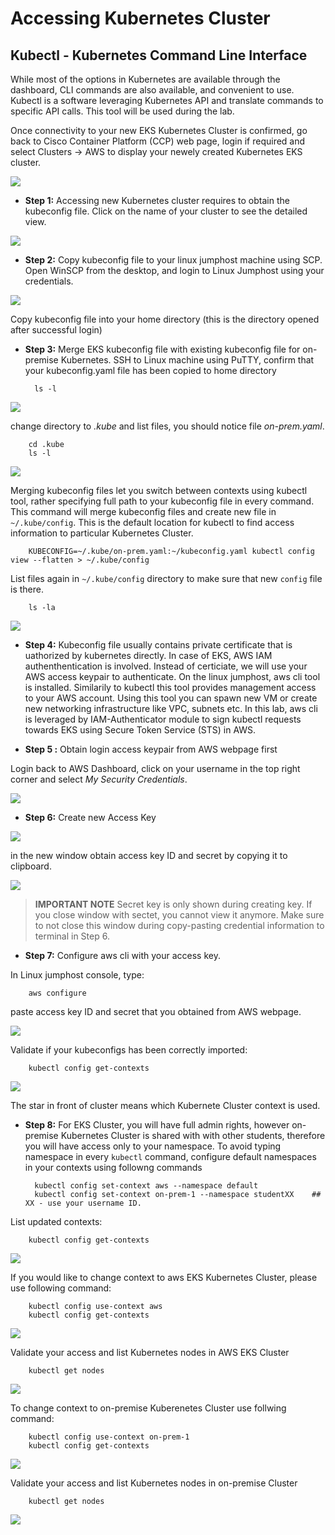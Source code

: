 # Accessing Kubernetes Cluster

## Kubectl - Kubernetes Command Line Interface

While most of the options in Kubernetes are available through the dashboard, CLI commands are also available, and convenient to use. Kubectl is a software leveraging Kubernetes API and translate commands to specific API calls. This tool will be used during the lab.

Once connectivity to your new EKS Kubernetes Cluster is confirmed, go back to Cisco Container Platform (CCP) web page, login if required and select Clusters -> AWS to display your newely created Kubernetes EKS cluster.

<img src="https://raw.githubusercontent.com/pradeesi/HybridCloudApp/master/HybridCloudApp/Documentation/images/ccp5-eks-ready.png">

- **Step 1:** Accessing new Kubernetes cluster requires to obtain the kubeconfig file. Click on the name of your cluster to see the detailed view.

<img src="https://raw.githubusercontent.com/pradeesi/HybridCloudApp/master/HybridCloudApp/Documentation/images/ccp5-download-kubeconfig.png">

- **Step 2:** Copy kubeconfig file to your linux jumphost machine using SCP. Open WinSCP from the desktop, and login to Linux Jumphost using your credentials.

<img src="https://raw.githubusercontent.com/pradeesi/HybridCloudApp/master/HybridCloudApp/Documentation/images/scp.png">

Copy kubeconfig file into your home directory (this is the directory opened after successful login)

- **Step 3:** Merge EKS kubeconfig file with existing kubeconfig file for on-premise Kubernetes.
SSH to Linux machine using PuTTY, confirm that your kubeconfig.yaml file has been copied to home directory

        ls -l

<img src="https://raw.githubusercontent.com/pradeesi/HybridCloudApp/master/HybridCloudApp/Documentation/images/linux-kubeconfig-in-home.png">

change directory to *.kube* and list files, you should notice file *on-prem.yaml*.

        cd .kube
        ls -l

<img src="https://raw.githubusercontent.com/pradeesi/HybridCloudApp/master/HybridCloudApp/Documentation/images/linux-on-prem-in-kube.png">

Merging kubeconfig files let you switch between contexts using kubectl tool, rather specifying full path to your kubeconfig file in every command.
This command will merge kubeconfig files and create new file in `~/.kube/config`. This is the default location for kubectl to find access information to particular Kubernetes Cluster.

        KUBECONFIG=~/.kube/on-prem.yaml:~/kubeconfig.yaml kubectl config view --flatten > ~/.kube/config

List files again in `~/.kube/config` directory to make sure that new `config` file is there.

        ls -la

<img src="https://raw.githubusercontent.com/pradeesi/HybridCloudApp/master/HybridCloudApp/Documentation/images/linux-kubeconfig-merge.png">

- **Step 4:** Kubeconfig file usually contains private certificate that is uathorized by kubernetes directly. In case of EKS, AWS IAM authenthentication is involved. Instead of certiciate, we will use your AWS access keypair to authenticate. On the linux jumphost, aws cli tool is installed. Similarily to kubectl this tool provides management access to your AWS account. Using this tool you can spawn new VM or create new networking infrastructure like VPC, subnets etc. In this lab, aws cli is leveraged by IAM-Authenticator module to sign kubectl requests towards EKS using Secure Token Service (STS) in AWS.

- **Step 5 :** Obtain login access keypair from AWS webpage first

Login back to AWS Dashboard, click on your username in the top right corner and select *My Security Credentials*.

<img src="https://raw.githubusercontent.com/pradeesi/HybridCloudApp/master/HybridCloudApp/Documentation/images/aws-access-key-enter.png">

- **Step 6:** Create new Access Key

<img src="https://raw.githubusercontent.com/pradeesi/HybridCloudApp/master/HybridCloudApp/Documentation/images/aws-access-key-create-new.png">

in the new window obtain access key ID and secret by copying it to clipboard.

<img src="https://raw.githubusercontent.com/pradeesi/HybridCloudApp/master/HybridCloudApp/Documentation/images/aws-access-cred.png">

> **IMPORTANT NOTE** Secret key is only shown during creating key. If you close window with sectet, you cannot view it anymore. Make sure to not close this window during copy-pasting credential information to terminal in Step 6.

- **Step 7:** Configure aws cli with your access key.

In Linux jumphost console, type:

        aws configure

paste access key ID and secret that you obtained from AWS webpage.

<img src="https://raw.githubusercontent.com/pradeesi/HybridCloudApp/master/HybridCloudApp/Documentation/images/aws-cli-configure.png">

Validate if your kubeconfigs has been correctly imported:

        kubectl config get-contexts

<img src="https://raw.githubusercontent.com/pradeesi/HybridCloudApp/master/HybridCloudApp/Documentation/images/kubectl-get-contexts-wo-ns.png">

The star in front of cluster means which Kubernete Cluster context is used. 

- **Step 8:** For EKS Cluster, you will have full admin rights, however on-premise Kubernetes Cluster is shared with with other students, therefore you will have access only to your namespace. To avoid typing namespace in every `kubectl` command, configure default namespaces in your contexts using followng commands

        kubectl config set-context aws --namespace default
        kubectl config set-context on-prem-1 --namespace studentXX    ## XX - use your username ID.

List updated contexts:

        kubectl config get-contexts

<img src="https://raw.githubusercontent.com/pradeesi/HybridCloudApp/master/HybridCloudApp/Documentation/images/linux-kubectl-set-namespaces.png">

If you would like to change context to aws EKS Kubernetes Cluster, please use following command:

        kubectl config use-context aws
        kubectl config get-contexts

<img src="https://raw.githubusercontent.com/pradeesi/HybridCloudApp/master/HybridCloudApp/Documentation/images/kubectl-use-aws.png">

Validate your access and list Kubernetes nodes in AWS EKS Cluster

        kubectl get nodes

<img src="https://raw.githubusercontent.com/pradeesi/HybridCloudApp/master/HybridCloudApp/Documentation/images/kubectl-get-nodes-aws.png">

To change context to on-premise Kuberenetes Cluster use follwing command:
        
        kubectl config use-context on-prem-1
        kubectl config get-contexts

<img src="https://raw.githubusercontent.com/pradeesi/HybridCloudApp/master/HybridCloudApp/Documentation/images/kubectl-use-on-prem.png">

Validate your access and list Kubernetes nodes in on-premise Cluster

        kubectl get nodes

<img src="https://raw.githubusercontent.com/pradeesi/HybridCloudApp/master/HybridCloudApp/Documentation/images/kubectl-get-nodes-on-prem.png">